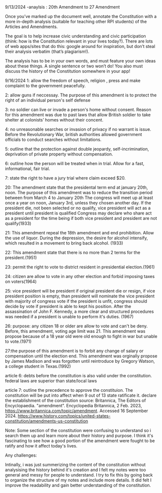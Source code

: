 9/13/2024
-anaylsis :
20th Amendment to 27 Amendment 


Once you’ve marked up the document well, annotate the Constitution with a more in-depth analysis (suitable for teaching other RPI students) of the Articles and Amendments. 

The goal is to help increase civic understanding and civic participation (think: how is the Constitution relevant in your lives today?). There are lots of web apps/sites that do this: google around for inspiration, but don’t steal their analysis verbatim (that’s plagiarism!). 

The analysis has to be in your own words, and must feature your own ideas about these things. A single sentence or two won’t do! You also must discuss the history of the Constitution somewhere in your app!

9/16/2024
1: allow the freedom of speech, religion , press and make complaint to the government peacefully.

2: allow guns if neccessay. The purpose of this amendment is to protect the right of an individual person's self defense 

3: no soldier can live or invade a person's home without consent. Reason for this amendment was due to past laws that allow British soldier to 
take shelter at colonists’ homes without their concent.

4: no unreasonable searches or invasion of privacy  if no warrant is issue. Before the Revolutionary War, british authorities allowed government officials to conduct searches  without limitations.

5: outline that the protection against double jeopardy, self-incrimination, deprivation of private property without compensation.

6: outline how the person will be treated when in trial. Allow for a fast, informational, fair trial.

7: state the right to have a jury trial where claim exceed $20.

20: The amendment state that the presidental term end at january 20th, noon. 
The purpose of this amendment was to reduce the transition period between from March 4 to January 20th 
The congress will meet up at least once a year on noon, January 3rd, unless they chosen another day.
If the president die, not been selected or no qualify, vice president will act as a president until president is qualified
Congress may declare who share act as a president for the time being if both vice president and president are not qualify(1933)

21: This amendment repeal the 18th amendment and end prohibition. Allow the use of liquor. During the depression, the desire for alcohol intensify, which resulted in a movement to bring back alcohol. (1933)

22: This amendment state that there is no more than 2 terms for the president.(1951)

23: permit the right to vote to district resident in presidential election.(1961)

24: citizen are allow to vote in any other election and forbid imposing taxes on voters(1964)

25:  vice president will be president if original president die or resign, 
if vice president position is empty, than president will nominate the vice president with majority of congress vote
if the president is unfit, congress should decide by vote if president is able to kept his position. After the assassination of John F. Kennedy,
a more clear and structured procedures was needed if a president is unable to perform it's duties. (1967)

26: purpose:  any citizen 18 or older are allow to vote and can't be deny. Before, this amendment, voting age limit was 21. This amendment was 
propose because of a 18 year old were old enough to fight in war but unable to vote.(1971)

27:the purpose of this amendment is to forbit any change of salary or compensation until the election end. This amendment was orginally propose by 
James Madison and was forgotten until reintroduce by Gregory Watson, a college student in Texas.(1992)


article 6: debts before the constitution is also valid under the constitution. federal laws are superior than state/local laws

article 7: outline the precedence to approve the constituion. The constitution will be put into affect when 9 out of 13 state ratificate it.
declare the establishment of the constitution
source: Britannica, The Editors of Encyclopaedia. "amendment". Encyclopedia Britannica, 2 Feb. 2023, https://www.britannica.com/topic/amendment. Accessed 16 September 2024.
https://www.history.com/topics/united-states-constitution/amendments-us-constitution


Note: Some section of the constitution were confusing to understand so i search them up and learn more about their history and purpose. I think
it's fascinating to see how a good portion of the amendment were fought to be ratify and how it affect today's lives.

Any challenges: 

Intinally, i was just summerizing the content of the constitution without analysising the history behind it's creation and I felt my notes were 
too general and messy for people to understand. I try to fix this by going back to organize the structure of my notes and include more details. 
It did felt I improve the readability and gain better understanding of the constitution.
